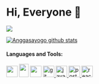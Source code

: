 # Hi, Everyone 👋

![](https://komarev.com/ghpvc/?username=Anggasayogo&color=red)

[![Anggasayogo github stats](https://github-readme-stats.vercel.app/api?username=Anggasayogo)](https://github.com/Anggasayogo)

#### Languages and Tools:

<p>

<a href="https://laravel.com" target="_blank"><img src="https://laravel.com/img/logomark.min.svg" width="30"/></a>
<a href="https://www.codeigniter.com" target="_blank"><img src="https://cdn1.iconfinder.com/data/icons/logos-3/304/codeigniter-icon-512.png" width="25" height="35"/></a>
<a href="https://lumen.laravel.com" target="_blank"><img src="https://cdn.worldvectorlogo.com/logos/lumen-1.svg" width="30" height="30"/></a>
<a href="https://git-scm.com/" target="_blank"> <img src="https://www.vectorlogo.zone/logos/git-scm/git-scm-icon.svg" alt="git" height="30" width="30"/> </a>
<a href="https://developer.mozilla.org/en-US/docs/Web/JavaScript" target="_blank"> <img src="https://upload.wikimedia.org/wikipedia/commons/thumb/9/99/Unofficial_JavaScript_logo_2.svg/480px-Unofficial_JavaScript_logo_2.svg.png" alt="javascript" height="30" width="30"/> </a> <a href="https://postman.com" target="_blank"> <img src="https://www.vectorlogo.zone/logos/getpostman/getpostman-icon.svg" alt="postman" height="30" width="30"/> </a> 
<a href="https://reactnative.dev/" target="_blank"> <img src="https://reactnative.dev/img/header_logo.svg" alt="reactnative" height="30" width="30"/></a>  
</p>
